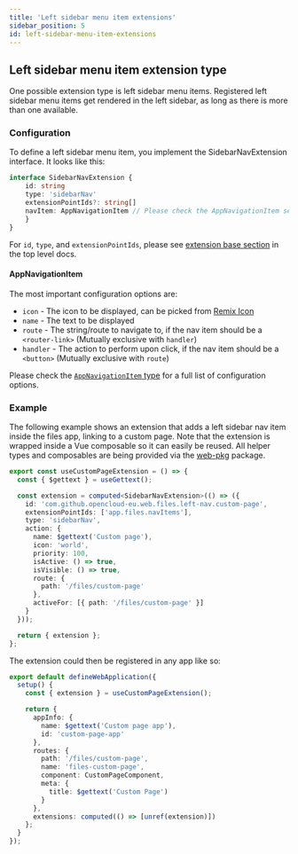 ```yaml
---
title: 'Left sidebar menu item extensions'
sidebar_position: 5
id: left-sidebar-menu-item-extensions
---
```


## Left sidebar menu item extension type

One possible extension type is left sidebar menu items. Registered left sidebar menu items get rendered in the left
sidebar, as long as there is more than one available.

### Configuration

To define a left sidebar menu item, you implement the SidebarNavExtension interface. It looks like this:

```typescript
interface SidebarNavExtension {
    id: string
    type: 'sidebarNav'
    extensionPointIds?: string[]
    navItem: AppNavigationItem // Please check the AppNavigationItem section below
    }
}
```

For `id`, `type`, and `extensionPointIds`, please see [extension base section](./../#extension-base-configuration) in
the top level docs.

#### AppNavigationItem

The most important configuration options are:

- `icon` - The icon to be displayed, can be picked from [Remix Icon](https://remixicon.com/)
- `name` - The text to be displayed
- `route` - The string/route to navigate to, if the nav item should be a `<router-link>` (Mutually exclusive with
  `handler`)
- `handler` - The action to perform upon click, if the nav item should be a `<button>` (Mutually exclusive with `route`)

Please check the
[`AppNavigationItem` type](https://github.com/opencloud-eu/web/blob/f069ce44919cde5d112c68a519d433e015a4a011/packages/web-pkg/src/apps/types.ts#L14)
for a full list of configuration options.

### Example

The following example shows an extension that adds a left sidebar nav item inside the files app, linking to a custom
page. Note that the extension is wrapped inside a Vue composable so it can easily be reused. All helper types and
composables are being provided via the [web-pkg](https://github.com/opencloud-eu/web/tree/main/packages/web-pkg)
package.

```typescript
export const useCustomPageExtension = () => {
  const { $gettext } = useGettext();

  const extension = computed<SidebarNavExtension>(() => ({
    id: 'com.github.opencloud-eu.web.files.left-nav.custom-page',
    extensionPointIds: ['app.files.navItems'],
    type: 'sidebarNav',
    action: {
      name: $gettext('Custom page'),
      icon: 'world',
      priority: 100,
      isActive: () => true,
      isVisible: () => true,
      route: {
        path: '/files/custom-page'
      },
      activeFor: [{ path: '/files/custom-page' }]
    }
  }));

  return { extension };
};
```

The extension could then be registered in any app like so:

```typescript
export default defineWebApplication({
  setup() {
    const { extension } = useCustomPageExtension();

    return {
      appInfo: {
        name: $gettext('Custom page app'),
        id: 'custom-page-app'
      },
      routes: {
        path: '/files/custom-page',
        name: 'files-custom-page',
        component: CustomPageComponent,
        meta: {
          title: $gettext('Custom Page')
        }
      },
      extensions: computed(() => [unref(extension)])
    };
  }
});
```
